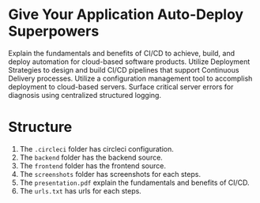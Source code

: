# Give Your Application Auto-Deploy Superpowers
Explain the fundamentals and benefits of CI/CD to achieve, build, and deploy automation for cloud-based software products.
Utilize Deployment Strategies to design and build CI/CD pipelines that support Continuous Delivery processes.
Utilize a configuration management tool to accomplish deployment to cloud-based servers.
Surface critical server errors for diagnosis using centralized structured logging.

# Structure
1. The `.circleci` folder has circleci configuration.
2. The `backend` folder has the backend source.
3. The `frontend` folder has the frontend source.
4. The `screenshots` folder has screenshots for each steps.
5. The `presentation.pdf` explain the fundamentals and benefits of CI/CD.
6. The `urls.txt` has urls for each steps.